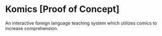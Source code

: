 # Komics [Proof of Concept]
An interactive foreign language teaching system which utilizes comics to increase comprehension.
